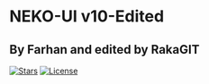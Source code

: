 # NEKO-UI v10-Edited
## By Farhan and edited by RakaGIT

[![Stars](https://img.shields.io/github/stars/RakaGIT/NekoUI?l&style=for-the-badge&logo=github&logoColor=00c90d&color=00ba0c&label=MOD%20STAR)]()
[![License](https://img.shields.io/github/license/RakaGIT/NekoUI?label=MOD%20LICENSE&logo=bitwarden&logoColor=green&style=for-the-badge)](https://github.com/RakaGIT/ReTurret/blob/main/LICENSE)


